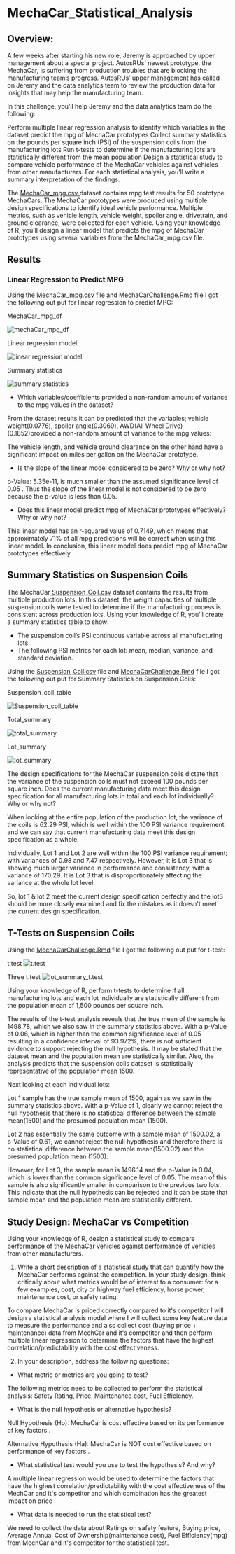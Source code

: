 # MechaCar_Statistical_Analysis

## Overview:
A few weeks after starting his new role, Jeremy is approached by upper management about a special project. AutosRUs’ newest prototype, the MechaCar, is suffering from production troubles that are blocking the manufacturing team’s progress. AutosRUs’ upper management has called on Jeremy and the data analytics team to review the production data for insights that may help the manufacturing team.

In this challenge, you’ll help Jeremy and the data analytics team do the following:

Perform multiple linear regression analysis to identify which variables in the dataset predict the mpg of MechaCar prototypes
Collect summary statistics on the pounds per square inch (PSI) of the suspension coils from the manufacturing lots
Run t-tests to determine if the manufacturing lots are statistically different from the mean population
Design a statistical study to compare vehicle performance of the MechaCar vehicles against vehicles from other manufacturers. For each statistical analysis, you’ll write a summary interpretation of the findings.

The [MechaCar_mpg.csv ](https://github.com/NishatSultana3538/MechaCar_Statistical_Analysis/blob/main/MechaCar_mpg.csv) dataset contains mpg test results for 50 prototype MechaCars. The MechaCar prototypes were produced using multiple design specifications to identify ideal vehicle performance. Multiple metrics, such as vehicle length, vehicle weight, spoiler angle, drivetrain, and ground clearance, were collected for each vehicle. Using your knowledge of R, you’ll design a linear model that predicts the mpg of MechaCar prototypes using several variables from the MechaCar_mpg.csv file. 

## Results

### Linear Regression to Predict MPG 
Using the [MechaCar_mpg.csv ](https://github.com/NishatSultana3538/MechaCar_Statistical_Analysis/blob/main/MechaCar_mpg.csv) file and [MechaCarChallenge.Rmd](https://github.com/NishatSultana3538/MechaCar_Statistical_Analysis/blob/main/MechaCarChallenge.Rmd) file I got the following out put for linear regression to predict MPG:

MechaCar_mpg_df

![mechaCar_mpg_df](https://github.com/NishatSultana3538/MechaCar_Statistical_Analysis/blob/main/Image/mechacar_mpg_df.png)

Linear regression model

![linear regression model](https://github.com/NishatSultana3538/MechaCar_Statistical_Analysis/blob/main/Image/linear%20model.png)

Summary statistics

![summary statistics](https://github.com/NishatSultana3538/MechaCar_Statistical_Analysis/blob/main/Image/linear%20model_summary.png)

* Which variables/coefficients provided a non-random amount of variance to the mpg values in the dataset?

From the dataset results it can be  predicted that the variables; vehicle weight(0.0776), spoiler angle(0.3069), AWD(All Wheel Drive)(0.1852)provided a non-random amount of variance to the mpg values:

The vehicle length, and vehicle ground clearance on the other hand have a significant impact on miles per gallon on the MechaCar prototype.

* Is the slope of the linear model considered to be zero? Why or why not?

p-Value: 5.35e-11, is much smaller than the assumed significance level of 
0.05  . Thus the slope of the linear model is not considered to be zero because the p-value is less than 0.05.


* Does this linear model predict mpg of MechaCar prototypes effectively? Why or why not?


This linear model has an r-squared value of 0.7149, which means that approximately 71% of all mpg predictions will be correct when using this linear model. In conclusion, this linear model does predict mpg of MechaCar prototypes effectively.

## Summary Statistics on Suspension Coils
The MechaCar[ Suspension_Coil.csv](https://github.com/NishatSultana3538/MechaCar_Statistical_Analysis/blob/main/Suspension_Coil.csv) dataset contains the results from multiple production lots. In this dataset, the weight capacities of multiple suspension coils were tested to determine if the manufacturing process is consistent across production lots. Using your knowledge of R, you’ll create a summary statistics table to show:

* The suspension coil’s PSI continuous variable across all manufacturing lots
* The following PSI metrics for each lot: mean, median, variance, and standard deviation.

Using the [ Suspension_Coil.csv](https://github.com/NishatSultana3538/MechaCar_Statistical_Analysis/blob/main/Suspension_Coil.csv) file and [MechaCarChallenge.Rmd](https://github.com/NishatSultana3538/MechaCar_Statistical_Analysis/blob/main/MechaCarChallenge.Rmd) file I got the following out put for Summary Statistics on Suspension Coils:

Suspension_coil_table

![Suspension_coil_table](https://github.com/NishatSultana3538/MechaCar_Statistical_Analysis/blob/main/Image/suspension_coil.png)

Total_summary

![total_summary](https://github.com/NishatSultana3538/MechaCar_Statistical_Analysis/blob/main/Image/total_summary.png)

Lot_summary 

![lot_summary ](https://github.com/NishatSultana3538/MechaCar_Statistical_Analysis/blob/main/Image/lot_summary.png)




The design specifications for the MechaCar suspension coils dictate that the variance of the suspension coils must not exceed 100 pounds per square inch. Does the current manufacturing data meet this design specification for all manufacturing lots in total and each lot individually? Why or why not?

When looking at the entire population of the production lot, the variance of the coils is 62.29 PSI, which is well within the 100 PSI variance requirement
and we can say that current manufacturing data meet this design specification as a whole.

Individually, Lot 1 and Lot 2 are well within the 100 PSI variance requirement; with variances of 0.98 and 7.47 respectively. However, it is Lot 3 that is showing much larger variance in performance and consistency, with a variance of 170.29. It is Lot 3 that is disproportionately affecting the variance at the whole lot level. 

So, lot 1 & lot 2 meet the current design specification perfectly and the lot3 should be more closely examined and fix the mistakes as it doesn't meet the current design specification.


## T-Tests on Suspension Coils

Using the  [MechaCarChallenge.Rmd](https://github.com/NishatSultana3538/MechaCar_Statistical_Analysis/blob/main/MechaCarChallenge.Rmd) file I got the following out put for t-test:

t.test
![t.test](https://github.com/NishatSultana3538/MechaCar_Statistical_Analysis/blob/main/Image/t_test.png)

Three t.test
![lot_summary_t.test ](https://github.com/NishatSultana3538/MechaCar_Statistical_Analysis/blob/main/Image/lot_summary_t_test.png)

Using your knowledge of R, perform t-tests to determine if all manufacturing lots and each lot individually are statistically different from the population mean of 1,500 pounds per square inch.

The results of the t-test analysis reveals that the true mean of the sample is 1498.78, which we also saw in the summary statistics above. With a p-Value of 0.06, which is higher than the common significance level of 0.05 resulting in a confidence interval of 93.972%, there is not sufficient evidence to support rejecting the null hypothesis. It may be stated that the dataset mean and the population mean are statistically similar. Also, the analysis predicts that the suspension coils dataset is statistically representative of the population mean 1500.

Next looking at each individual lots:

Lot 1 sample has the true sample mean of 1500, again as we saw in the summary statistics above. With a p-Value of 1, clearly we cannot reject the null hypothesis that there is no statistical difference between the  sample mean(1500) and the presumed population mean (1500).

Lot 2 has essentially the same outcome with a sample mean of 1500.02, a p-Value of 0.61, we cannot reject the null hypothesis and therefore there is no statistical difference between the  sample mean(1500.02) and the presumed population mean (1500).

However, for Lot 3,  the sample mean is 1496.14 and the p-Value is 0.04, which is lower than the common significance level of 0.05. The mean of this sample is also significantly smaller in comparison to the previous two lots. This indicate that the null hypothesis can be rejected and it can be state that sample mean and the  population mean are statistically different.



## Study Design: MechaCar vs Competition
Using your knowledge of R, design a statistical study to compare performance of the MechaCar vehicles against performance of vehicles from other manufacturers.

1. Write a short description of a statistical study that can quantify how the MechaCar performs against the competition. In your study design, think critically about what metrics would be of interest to a consumer: for a few examples, cost, city or highway fuel efficiency, horse power, maintenance cost, or safety rating.

To compare MechaCar is priced correctly compared to it's competitor I will design a statistical analysis model where I will collect some key feature data to measure the performance and also collect cost (buying price + maintenance) data from MechCar  and it's competitor and then perform multiple linear regression  to determine the factors that have the highest correlation/predictability with the cost effectiveness.

2. In your description, address the following questions:

* What metric or metrics are you going to test?

The following metrics need to be collected to perform the statistical analysis: Safety Rating, Price, Maintenance cost, Fuel EfficIency. 

* What is the null hypothesis or alternative hypothesis?

Null Hypothesis (Ho): MechaCar is cost effective based on its performance of key factors .

Alternative Hypothesis (Ha): MechaCar is NOT cost effective based on performance of key factors .

* What statistical test would you use to test the hypothesis? And why?

A multiple linear regression would be used to determine the factors that have the highest correlation/predictability with the cost effectiveness of the MechCar  and it's competitor and  which combination has the greatest impact on price .

* What data is needed to run the statistical test?

We need to collect the data about Ratings on safety feature, Buying price, Average Annual Cost of Ownership(maintenance cost), Fuel Efficiency(mpg)  from MechCar  and it's competitor for the statistical test.
